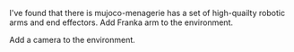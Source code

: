 I've found that there is mujoco-menagerie has a set of high-quailty robotic arms and end effectors. Add Franka arm to the environment.

Add a camera to the environment.